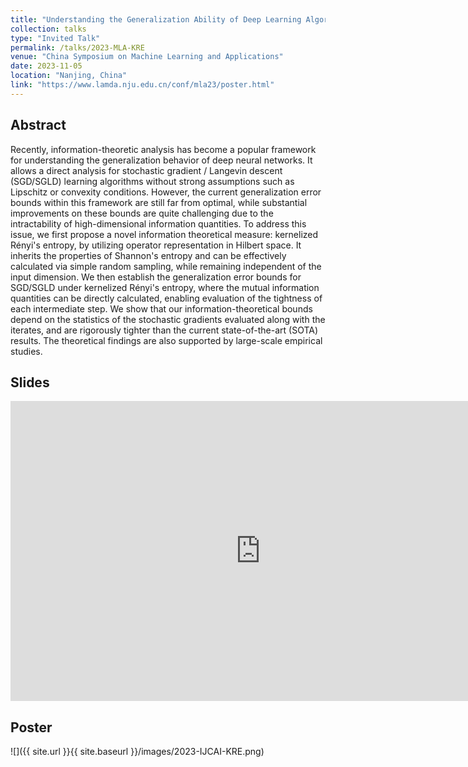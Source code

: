 ```yaml
---
title: "Understanding the Generalization Ability of Deep Learning Algorithms: A Kernelized Rényi’s Entropy Perspective"
collection: talks
type: "Invited Talk"
permalink: /talks/2023-MLA-KRE
venue: "China Symposium on Machine Learning and Applications"
date: 2023-11-05
location: "Nanjing, China"
link: "https://www.lamda.nju.edu.cn/conf/mla23/poster.html"
---
```


## Abstract

Recently, information-theoretic analysis has become a popular framework for understanding the generalization behavior of deep neural networks. It allows a direct analysis for stochastic gradient / Langevin descent (SGD/SGLD) learning algorithms without strong assumptions such as Lipschitz or convexity conditions. However, the current generalization error bounds within this framework are still far from optimal, while substantial improvements on these bounds are quite challenging due to the intractability of high-dimensional information quantities. To address this issue, we first propose a novel information theoretical measure: kernelized Rényi's entropy, by utilizing operator representation in Hilbert space. It inherits the properties of Shannon's entropy and can be effectively calculated via simple random sampling, while remaining independent of the input dimension. We then establish the generalization error bounds for SGD/SGLD under kernelized Rényi's entropy, where the mutual information quantities can be directly calculated, enabling evaluation of the tightness of each intermediate step. We show that our information-theoretical bounds depend on the statistics of the stochastic gradients evaluated along with the iterates, and are rigorously tighter than the current state-of-the-art (SOTA) results. The theoretical findings are also supported by large-scale empirical studies.

## Slides

<div class="responsive-wrap">
  <iframe src="https://docs.google.com/presentation/d/e/2PACX-1vSJXy5lu1AR7wvGHOJ7r9_RjEh2wYhbnWJAmySmayS5rVmYubV6T1oGWsaIC8ZMLTAFJHFXB_H0-shf/embed?start=false&loop=false&delayms=3000" frameborder="0" width="800" height="480" allowfullscreen="true" mozallowfullscreen="true" webkitallowfullscreen="true"></iframe>
</div>

## Poster

![]({{ site.url }}{{ site.baseurl }}/images/2023-IJCAI-KRE.png)
